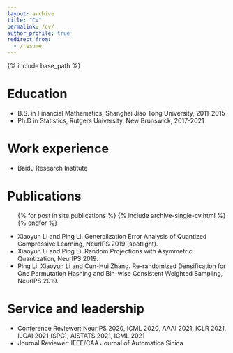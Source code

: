 ```yaml
---
layout: archive
title: "CV"
permalink: /cv/
author_profile: true
redirect_from:
  - /resume
---
```


{% include base_path %}

Education
======
* B.S. in Financial Mathematics, Shanghai Jiao Tong University, 2011-2015
* Ph.D in Statistics, Rutgers University, New Brunswick, 2017-2021

Work experience
======
* Baidu Research Institute

  
Publications
======
  <ul>{% for post in site.publications %}
    {% include archive-single-cv.html %}
  {% endfor %}</ul>

* Xiaoyun Li and Ping Li. Generalization Error Analysis of Quantized Compressive Learning, NeurIPS 2019 (spotlight).
* Xiaoyun Li and Ping Li. Random Projections with Asymmetric Quantization, NeurIPS 2019.
* Ping Li, Xiaoyun Li and Cun-Hui Zhang. Re-randomized Densification for One Permutation Hashing and Bin-wise Consistent Weighted Sampling, NeurIPS 2019.


Service and leadership
======
* Conference Reviewer: NeurIPS 2020, ICML 2020, AAAI 2021, ICLR 2021, IJCAI 2021 (SPC), AISTATS 2021, ICML 2021
* Journal Reviewer: IEEE/CAA Journal of Automatica Sinica
